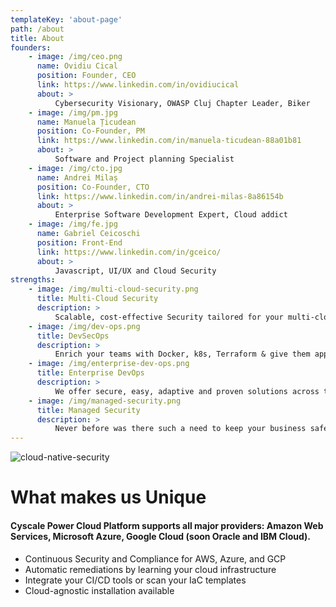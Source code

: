 ```yaml
---
templateKey: 'about-page'
path: /about
title: About
founders:
    - image: /img/ceo.png
      name: Ovidiu Cical
      position: Founder, CEO
      link: https://www.linkedin.com/in/ovidiucical
      about: >
          Cybersecurity Visionary, OWASP Cluj Chapter Leader, Biker
    - image: /img/pm.jpg
      name: Manuela Țicudean
      position: Co-Founder, PM
      link: https://www.linkedin.com/in/manuela-ticudean-88a01b81
      about: >
          Software and Project planning Specialist
    - image: /img/cto.jpg
      name: Andrei Milaș
      position: Co-Founder, CTO
      link: https://www.linkedin.com/in/andrei-milas-8a86154b
      about: >
          Enterprise Software Development Expert, Cloud addict
    - image: /img/fe.jpg
      name: Gabriel Ceicoschi
      position: Front-End
      link: https://www.linkedin.com/in/gceico/
      about: >
          Javascript, UI/UX and Cloud Security
strengths:
    - image: /img/multi-cloud-security.png
      title: Multi-Cloud Security
      description: >
          Scalable, cost-effective Security tailored for your multi-cloud environments and workflows. Works with AWS, Azure and Google Cloud.
    - image: /img/dev-ops.png
      title: DevSecOps
      description: >
          Enrich your teams with Docker, k8s, Terraform & give them application and platform security insights earlier in the development lifecycle.
    - image: /img/enterprise-dev-ops.png
      title: Enterprise DevOps
      description: >
          We offer secure, easy, adaptive and proven solutions across the entire DevOps workflow. And we do it at scale.
    - image: /img/managed-security.png
      title: Managed Security
      description: >
          Never before was there such a need to keep your business safe. The granular approach we have can easily take you there.
---
```


<div class='about'>

![cloud-native-security](/img/cloud-native-security.png)

# What makes us Unique

#### Cyscale Power Cloud Platform supports all major providers: Amazon Web Services, Microsoft Azure, Google Cloud (soon Oracle and IBM Cloud).

-   Continuous Security and Compliance for AWS, Azure, and GCP
-   Automatic remediations by learning your cloud infrastructure
-   Integrate your CI/CD tools or scan your IaC templates
-   Cloud-agnostic installation available

</div>

<style>
.about  img {
  padding-left: 16px;
  float: right;
  max-width: 50%;
}

  @media (max-width: 992px) {
    .about  img {
        padding-left: unset;
        float: unset;
        max-width: 100%;
    }
  }
</style>
